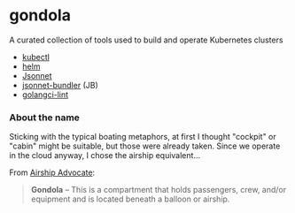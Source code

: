 # gondola

A curated collection of tools used to build and operate Kubernetes clusters

- [kubectl]()
- [helm]()
- [Jsonnet](https://github.com/google/jsonnet)
- [jsonnet-bundler](https://github.com/jsonnet-bundler/jsonnet-bundler) (JB)
- [golangci-lint](https://github.com/golangci/golangci-lint)


### About the name

Sticking with the typical boating metaphors, at first I thought
"cockpit" or "cabin" might be suitable, but those were already taken.
Since we operate in the cloud anyway, I chose the airship equivalent...

From [Airship
Advocate](https://airshipadvocate.com/information/glossary-of-dirigible-terms/):

> **Gondola** – This is a compartment that holds passengers, crew, and/or
> equipment and is located beneath a balloon or airship.
